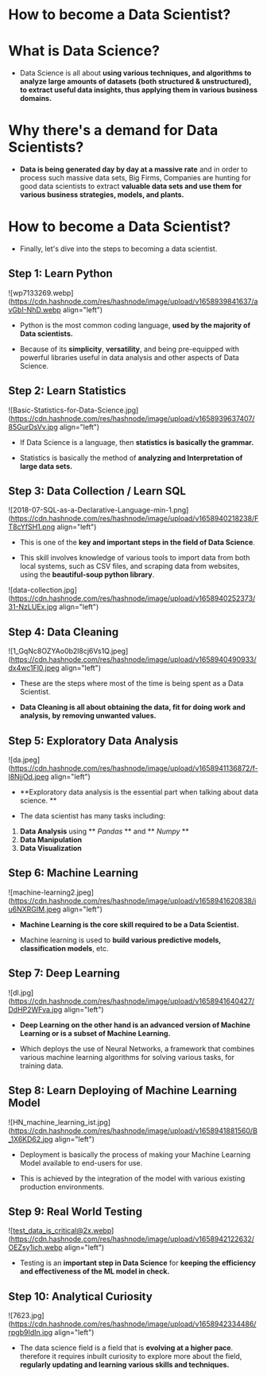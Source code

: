 # How to become a Data Scientist?

# What is Data Science?

- Data Science is all about **using various techniques, and algorithms to analyze large amounts of datasets (both structured & unstructured), to extract useful data insights, thus applying them in various business domains.**

# Why there's a demand for Data Scientists?

- **Data is being generated day by day at a massive rate** and in order to process such massive data sets, Big Firms, Companies are hunting for good data scientists to extract **valuable data sets and use them for various business strategies, models, and plants.**

# How to become a Data Scientist?

- Finally, let's dive into the steps to becoming a data scientist.

## Step 1: Learn Python


![wp7133269.webp](https://cdn.hashnode.com/res/hashnode/image/upload/v1658939841637/avGbI-NhD.webp align="left")

- Python is the most common coding language, **used by the majority of Data scientists.**

- Because of its **simplicity**, **versatility**, and being pre-equipped with powerful libraries useful in data analysis and other aspects of Data Science.


## Step 2: Learn Statistics


![Basic-Statistics-for-Data-Science.jpg](https://cdn.hashnode.com/res/hashnode/image/upload/v1658939637407/85GurDsVv.jpg align="left")

- If Data Science is a language, then **statistics is basically the grammar.**

- Statistics is basically the method of **analyzing and Interpretation of large data sets.**


## Step 3: Data Collection / Learn SQL

![2018-07-SQL-as-a-Declarative-Language-min-1.png](https://cdn.hashnode.com/res/hashnode/image/upload/v1658940218238/FT8cYfSH1.png align="left")

- This is one of the **key and important steps in the field of Data Science**.

- This skill involves knowledge of various tools to import data from both local systems, such as CSV files, and scraping data from websites, using the **beautiful-soup python library**.

![data-collection.jpg](https://cdn.hashnode.com/res/hashnode/image/upload/v1658940252373/31-NzLUEx.jpg align="left")


## Step 4: Data Cleaning

![1_GqNc8OZYAo0b2l8cj6Vs1Q.jpeg](https://cdn.hashnode.com/res/hashnode/image/upload/v1658940490933/dx4wc1Fl0.jpeg align="left")


- These are the steps where most of the time is being spent as a Data Scientist.

- **Data Cleaning is all about obtaining the data, fit for doing work and analysis, by removing unwanted values.**


## Step 5: Exploratory Data Analysis


![da.jpeg](https://cdn.hashnode.com/res/hashnode/image/upload/v1658941136872/f-l8NjjOd.jpeg align="left")

- **Exploratory data analysis is the essential part when talking about data science. **

- The data scientist has many tasks including:


1. **Data Analysis** using ** *Pandas* ** and ** *Numpy* **
2. **Data Manipulation**
3. **Data Visualization**


## Step 6: Machine Learning


![machine-learning2.jpeg](https://cdn.hashnode.com/res/hashnode/image/upload/v1658941620838/iu6NXRGIM.jpeg align="left")

- **Machine Learning is the core skill required to be a Data Scientist.**

- Machine learning is used to **build various predictive models, classification models**, etc.


## Step 7: Deep Learning

![dl.jpg](https://cdn.hashnode.com/res/hashnode/image/upload/v1658941640427/DdHP2WFva.jpg align="left")

- **Deep Learning on the other hand is an advanced version of Machine Learning or is a subset of Machine Learning.**

- Which deploys the use of Neural Networks, a framework that combines various machine learning algorithms for solving various tasks, for training data.


## Step 8: Learn Deploying of Machine Learning Model

![HN_machine_learning_ist.jpg](https://cdn.hashnode.com/res/hashnode/image/upload/v1658941881560/B_1X6KD62.jpg align="left")

- Deployment is basically the process of making your Machine Learning Model available to end-users for use.

- This is achieved by the integration of the model with various existing production environments.



## Step 9: Real World Testing

![test_data_is_critical@2x.webp](https://cdn.hashnode.com/res/hashnode/image/upload/v1658942122632/OEZsy1ich.webp align="left")

- Testing is an **important step in Data Science** for **keeping the efficiency and effectiveness of the ML model in check.**



## Step 10: Analytical Curiosity

![7623.jpg](https://cdn.hashnode.com/res/hashnode/image/upload/v1658942334486/rpgb9IdIn.jpg align="left")

- The data science field is a field that is **evolving at a higher pace**. therefore it requires inbuilt curiosity to explore more about the field, **regularly updating and learning various skills and techniques.**